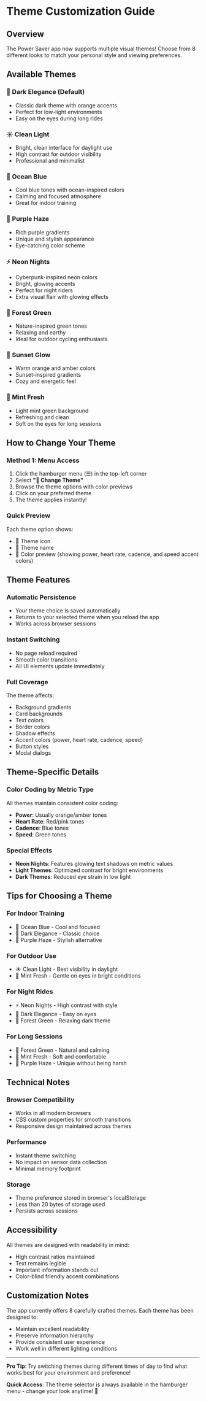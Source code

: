 # Theme Customization Guide

## Overview

The Power Saver app now supports multiple visual themes! Choose from 8 different looks to match your personal style and viewing preferences.

## Available Themes

### 🌙 Dark Elegance (Default)
- Classic dark theme with orange accents
- Perfect for low-light environments
- Easy on the eyes during long rides

### ☀️ Clean Light
- Bright, clean interface for daylight use
- High contrast for outdoor visibility
- Professional and minimalist

### 🌊 Ocean Blue
- Cool blue tones with ocean-inspired colors
- Calming and focused atmosphere
- Great for indoor training

### 💜 Purple Haze
- Rich purple gradients
- Unique and stylish appearance
- Eye-catching color scheme

### ⚡ Neon Nights
- Cyberpunk-inspired neon colors
- Bright, glowing accents
- Perfect for night riders
- Extra visual flair with glowing effects

### 🌲 Forest Green
- Nature-inspired green tones
- Relaxing and earthy
- Ideal for outdoor cycling enthusiasts

### 🌅 Sunset Glow
- Warm orange and amber colors
- Sunset-inspired gradients
- Cozy and energetic feel

### 🌿 Mint Fresh
- Light mint green background
- Refreshing and clean
- Soft on the eyes for long sessions

## How to Change Your Theme

### Method 1: Menu Access
1. Click the hamburger menu (☰) in the top-left corner
2. Select **"🎨 Change Theme"**
3. Browse the theme options with color previews
4. Click on your preferred theme
5. The theme applies instantly!

### Quick Preview
Each theme option shows:
- 🎨 Theme icon
- 📝 Theme name
- 🎨 Color preview (showing power, heart rate, cadence, and speed accent colors)

## Theme Features

### Automatic Persistence
- Your theme choice is saved automatically
- Returns to your selected theme when you reload the app
- Works across browser sessions

### Instant Switching
- No page reload required
- Smooth color transitions
- All UI elements update immediately

### Full Coverage
The theme affects:
- Background gradients
- Card backgrounds
- Text colors
- Border colors
- Shadow effects
- Accent colors (power, heart rate, cadence, speed)
- Button styles
- Modal dialogs

## Theme-Specific Details

### Color Coding by Metric Type
All themes maintain consistent color coding:
- **Power**: Usually orange/amber tones
- **Heart Rate**: Red/pink tones
- **Cadence**: Blue tones
- **Speed**: Green tones

### Special Effects
- **Neon Nights**: Features glowing text shadows on metric values
- **Light Themes**: Optimized contrast for bright environments
- **Dark Themes**: Reduced eye strain in low light

## Tips for Choosing a Theme

### For Indoor Training
- 🌊 Ocean Blue - Cool and focused
- 🌙 Dark Elegance - Classic choice
- 💜 Purple Haze - Stylish alternative

### For Outdoor Use
- ☀️ Clean Light - Best visibility in daylight
- 🌿 Mint Fresh - Gentle on eyes in bright conditions

### For Night Rides
- ⚡ Neon Nights - High contrast with style
- 🌙 Dark Elegance - Easy on eyes
- 🌲 Forest Green - Relaxing dark theme

### For Long Sessions
- 🌲 Forest Green - Natural and calming
- 🌿 Mint Fresh - Soft and comfortable
- 💜 Purple Haze - Unique without being harsh

## Technical Notes

### Browser Compatibility
- Works in all modern browsers
- CSS custom properties for smooth transitions
- Responsive design maintained across themes

### Performance
- Instant theme switching
- No impact on sensor data collection
- Minimal memory footprint

### Storage
- Theme preference stored in browser's localStorage
- Less than 20 bytes of storage used
- Persists across sessions

## Accessibility

All themes are designed with readability in mind:
- High contrast ratios maintained
- Text remains legible
- Important information stands out
- Color-blind friendly accent combinations

## Customization Notes

The app currently offers 8 carefully crafted themes. Each theme has been designed to:
- Maintain excellent readability
- Preserve information hierarchy
- Provide consistent user experience
- Work well in different lighting conditions

---

**Pro Tip**: Try switching themes during different times of day to find what works best for your environment and preference!

**Quick Access**: The theme selector is always available in the hamburger menu - change your look anytime! 🎨
